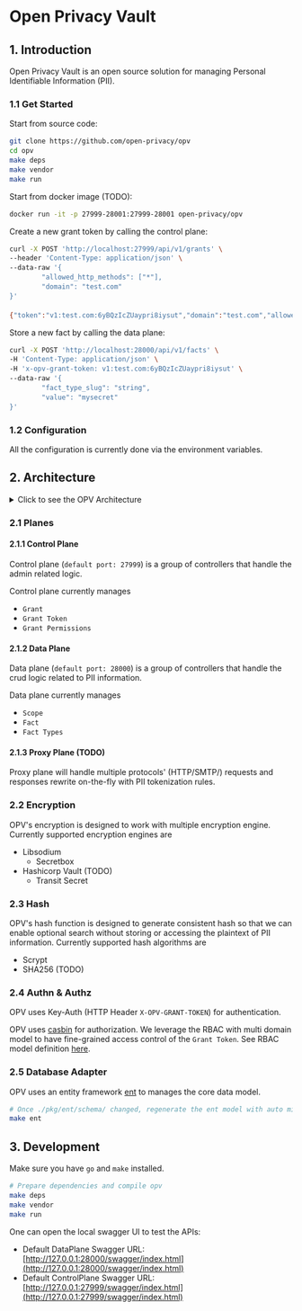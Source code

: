 # Open Privacy Vault

## 1. Introduction

Open Privacy Vault is an open source solution for managing Personal Identifiable Information (PII).

### 1.1 Get Started

Start from source code:

```sh
git clone https://github.com/open-privacy/opv
cd opv
make deps
make vendor
make run
```

Start from docker image (TODO):

```sh
docker run -it -p 27999-28001:27999-28001 open-privacy/opv
```

Create a new grant token by calling the control plane:
```sh
curl -X POST 'http://localhost:27999/api/v1/grants' \
--header 'Content-Type: application/json' \
--data-raw '{
        "allowed_http_methods": ["*"],
        "domain": "test.com"
}'

{"token":"v1:test.com:6yBQzIcZUaypri8iysut","domain":"test.com","allowed_http_methods":["*"]}
```

Store a new fact by calling the data plane:
```sh
curl -X POST 'http://localhost:28000/api/v1/facts' \
-H 'Content-Type: application/json' \
-H 'x-opv-grant-token: v1:test.com:6yBQzIcZUaypri8iysut' \
--data-raw '{
        "fact_type_slug": "string",
        "value": "mysecret"
}'
```

### 1.2 Configuration

All the configuration is currently done via the environment variables.

## 2. Architecture

<!-- markdownlint-disable MD033 -->
<details>
<summary>Click to see the OPV Architecture</summary>
![OPV Architecture](docs/arch.png)
</details>
<!-- markdownlint-enable MD033 -->

### 2.1 Planes

#### 2.1.1 Control Plane

Control plane (`default port: 27999`) is a group of controllers that handle the admin related logic.

Control plane currently manages

- `Grant`
- `Grant Token`
- `Grant Permissions`

#### 2.1.2 Data Plane

Data plane (`default port: 28000`) is a group of controllers that handle the crud logic related to
PII information.

Data plane currently manages

- `Scope`
- `Fact`
- `Fact Types`

#### 2.1.3 Proxy Plane (TODO)

Proxy plane will handle multiple protocols' (HTTP/SMTP/) requests and responses rewrite on-the-fly with PII tokenization rules.

### 2.2 Encryption

OPV's encryption is designed to work with multiple encryption engine. Currently supported encryption engines are

- Libsodium
  - Secretbox
- Hashicorp Vault (TODO)
  - Transit Secret

### 2.3 Hash

OPV's hash function is designed to generate consistent hash so that we can enable optional search without storing or accessing the plaintext of PII information. Currently supported hash algorithms are

- Scrypt
- SHA256 (TODO)

### 2.4 Authn & Authz

OPV uses Key-Auth (HTTP Header `X-OPV-GRANT-TOKEN`) for authentication.

OPV uses [casbin](https://github.com/casbin/casbin) for authorization. We leverage the RBAC with multi domain model to have fine-grained access control of the `Grant Token`. See RBAC model definition [here](https://github.com/open-privacy/opv/blob/main/pkg/authz/casbin.go).

### 2.5 Database Adapter

OPV uses an entity framework [ent](https://github.com/ent/ent) to manages the core data model.

```sh
# Once ./pkg/ent/schema/ changed, regenerate the ent model with auto migration
make ent
```

## 3. Development

Make sure you have `go` and `make` installed.

```sh
# Prepare dependencies and compile opv
make deps
make vendor
make run
```

One can open the local swagger UI to test the APIs:

- Default DataPlane Swagger URL: [http://127.0.0.1:28000/swagger/index.html](http://127.0.0.1:28000/swagger/index.html)
- Default ControlPlane Swagger URL: [http://127.0.0.1:27999/swagger/index.html](http://127.0.0.1:27999/swagger/index.html)
